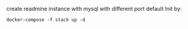 create readmine instance with mysql with different port default
Init by:

```
docker-compose -f stack up -d
```
